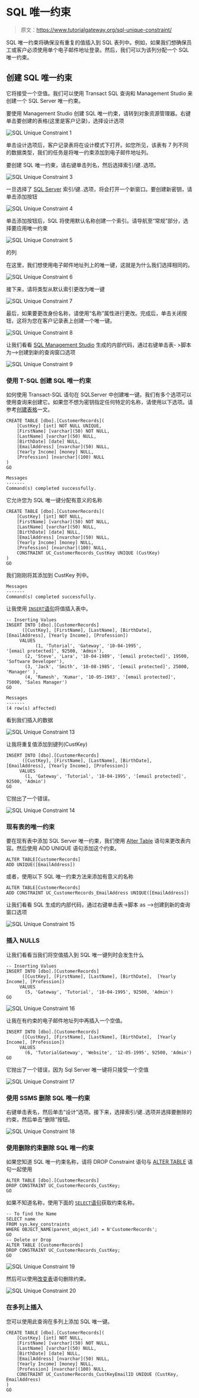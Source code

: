 # SQL 唯一约束

> 原文：<https://www.tutorialgateway.org/sql-unique-constraint/>

SQL 唯一约束将确保没有重复的值插入到 SQL 表列中。例如，如果我们想确保员工或客户必须使用单个电子邮件地址登录。然后，我们可以为该列分配一个 SQL 唯一约束。

## 创建 SQL 唯一约束

它将接受一个空值。我们可以使用 Transact SQL 查询和 Management Studio 来创建一个 SQL Server 唯一约束。

要使用 Management Studio 创建 SQL 唯一约束，请转到对象资源管理器。右键单击要创建的表格(这里是客户记录)，选择设计选项

![SQL Unique Constraint 1](img/48bec22fb8b075e1ff0514e15906f496.png)

单击设计选项后，客户记录表将在设计模式下打开。如您所见，该表有 7 列不同的数据类型，我们的任务是将唯一约束添加到电子邮件地址列。

要创建 SQL 唯一约束，请右键单击列名，然后选择索引/键..选项。

![SQL Unique Constraint 3](img/6ae68d823725be1e89d703c393f66494.png)

一旦选择了 [SQL Server](https://www.tutorialgateway.org/sql/) 索引/键..选项，将会打开一个新窗口。要创建新密钥，请单击添加按钮

![SQL Unique Constraint 4](img/3a7b4a24ff92c65c2f0fd2abdb391b4a.png)

单击添加按钮后，SQL 将使用默认名称创建一个索引。请导航至“常规”部分，选择要应用唯一约束

![SQL Unique Constraint 5](img/ef891b846b2942240123a30c34955579.png)

的列

在这里，我们想使用电子邮件地址列上的唯一键，这就是为什么我们选择相同的。

![SQL Unique Constraint 6](img/ccbb212d544820f3984223116cafe90e.png)

接下来，请将类型从默认索引更改为唯一键

![SQL Unique Constraint 7](img/d9f539b404554b09a708f1aeb1496b5d.png)

最后，如果要更改身份名称，请使用“名称”属性进行更改。完成后，单击关闭按钮，这将为您在客户记录表上创建一个唯一键。

![SQL Unique Constraint 8](img/e547e2d4d402e0d81726aa90e35f1337.png)

让我们看看 [SQL Management Studio](https://www.tutorialgateway.org/sql-server-management-studio/) 生成的内部代码，通过右键单击表- >脚本为–>创建到新的查询窗口选项

![SQL Unique Constraint 9](img/5115d85a56f7638712700f0ae0085b4b.png)

### 使用 T-SQL 创建 SQL 唯一约束

如何使用 Transact-SQL 语句在 SQLServer 中创建唯一键。我们有多个选项可以使用查询来创建它。如果您不想为密钥指定任何特定的名称，请使用以下选项。请参考[创建表格](https://www.tutorialgateway.org/sql-create-table/)一文。

```
CREATE TABLE [dbo].[CustomerRecords](
	[CustKey] [int] NOT NULL UNIQUE,
	[FirstName] [varchar](50) NOT NULL,
	[LastName] [varchar](50) NULL,
	[BirthDate] [date] NULL,
	[EmailAddress] [nvarchar](50) NULL,
	[Yearly Income] [money] NULL,
	[Profession] [nvarchar](100) NULL
)
GO
```

```
Messages
-------
Command(s) completed successfully.
```

它允许您为 SQL 唯一键分配有意义的名称

```
CREATE TABLE [dbo].[CustomerRecords](
	[CustKey] [int] NOT NULL,
	[FirstName] [varchar](50) NOT NULL,
	[LastName] [varchar](50) NULL,
	[BirthDate] [date] NULL,
	[EmailAddress] [nvarchar](50) NULL,
	[Yearly Income] [money] NULL,
	[Profession] [nvarchar](100) NULL,
	CONSTRAINT UC_CustomerRecords_CustKey UNIQUE (CustKey)
)
GO
```

我们刚刚将其添加到 CustKey 列中。

```
Messages
-------
Command(s) completed successfully.
```

让我使用 [`INSERT`语句](https://www.tutorialgateway.org/sql-insert-statement/)将值插入表中。

```
-- Inserting Values
INSERT INTO [dbo].[CustomerRecords]
	  ([CustKey], [FirstName], [LastName], [BirthDate], [EmailAddress], [Yearly Income], [Profession])
     VALUES
           (1, 'Tutorial', 'Gateway', '10-04-1995', '[email protected]', 92500, 'Admin'),
	   (2, 'Steve', 'Lara', '10-04-1989', '[email protected]', 19500, 'Software Developer'),
	   (3, 'Jack', 'Smith', '10-08-1985', '[email protected]', 25000, 'Manager' ),
	   (4, 'Ramesh', 'Kumar', '10-05-1983', '[email protected]', 75000, 'Sales Manager')
GO
```

```
Messages
-------
(4 row(s) affected)
```

看到我们插入的数据

![SQL Unique Constraint 13](img/ce90029e2cc469e040df537a495a5031.png)

让我将重复值添加到键列(CustKey)

```
INSERT INTO [dbo].[CustomerRecords]
	  ([CustKey], [FirstName], [LastName], [BirthDate], [EmailAddress], [Yearly Income], [Profession])
     VALUES
       (1, 'Gateway', 'Tutorial', '10-04-1995', '[email protected]', 92500, 'Admin')
GO
```

它抛出了一个错误。

![SQL Unique Constraint 14](img/00fcdf7dca5f5081615ef7a6240fed87.png)

### 现有表的唯一约束

要在现有表中添加 SQL Server 唯一约束，我们使用 [Alter Table](https://www.tutorialgateway.org/sql-alter-table/) 语句来更改表内容。然后使用 ADD UNIQUE 语句添加这个约束。

```
ALTER TABLE[CustomerRecords]
ADD UNIQUE([EmailAddress])
```

或者，使用以下 SQL 唯一约束方法来添加有意义的名称

```
ALTER TABLE[CustomerRecords]
ADD CONSTRAINT UC_CustomerRecords_EmailAddress UNIQUE([EmailAddress])
```

让我们看看 SQL 生成的内部代码，通过右键单击表->脚本 as –>创建到新的查询窗口选项

![SQL Unique Constraint 15](img/1a2403f86f8df8ddcbefbb6f7e0671e6.png)

### 插入 NULLS

让我们看看当我们将空值插入到 SQL 唯一键列时会发生什么

```
-- Inserting Values
INSERT INTO [dbo].[CustomerRecords]
	  ([CustKey], [FirstName], [LastName], [BirthDate],  [Yearly Income], [Profession])
     VALUES
       (5, 'Gateway', 'Tutorial', '10-04-1995', 92500, 'Admin')
GO
```

![SQL Unique Constraint 16](img/0c21a9874e28487c99b6eb53e1a03544.png)

让我在有约束的电子邮件地址列中再插入一个空值。

```
INSERT INTO [dbo].[CustomerRecords]
	  ([CustKey], [FirstName], [LastName], [BirthDate],  [Yearly Income], [Profession])
     VALUES
       (6, 'TutorialGateway', 'Website', '12-05-1995', 92500, 'Admin')
GO
```

它抛出了一个错误，因为 Sql Server 唯一键将只接受一个空值

![SQL Unique Constraint 17](img/eee569de65959178c8ddbe23df57bd03.png)

### 使用 SSMS 删除 SQL 唯一约束

右键单击表名，然后单击“设计”选项。接下来，选择索引/键..选项并选择要删除的约束，然后单击“删除”按钮。

![SQL Unique Constraint 18](img/02cfe2ebab95d971006a1d84b467120e.png)

### 使用删除约束删除 SQL 唯一约束

如果您知道 SQL 唯一约束名称，请将 DROP Constraint 语句与 [ALTER TABLE](https://www.tutorialgateway.org/sql-alter-table/) 语句一起使用

```
ALTER TABLE [dbo].[CustomerRecords]   
DROP CONSTRAINT UC_CustomerRecords_CustKey;  
GO
```

如果不知道名称，使用下面的 [`SELECT`语句](https://www.tutorialgateway.org/sql-select-statement/)获取约束名称。

```
-- To find the Name
SELECT name  
FROM sys.key_constraints
WHERE OBJECT_NAME(parent_object_id) = N'CustomerRecords';  
GO  
-- Delete or Drop
ALTER TABLE [CustomerRecords]   
DROP CONSTRAINT UC_CustomerRecords_CustKey;  
GO
```

![SQL Unique Constraint 19](img/d75aecefd642228d25296cb8b7feaa43.png)

然后可以使用[改变表](https://www.tutorialgateway.org/sql-alter-table/)语句删除约束。

![SQL Unique Constraint 20](img/1d6f7bb7c79cd0f6c8d9f1c93825084d.png)

### 在多列上插入

您可以使用此查询在多列上添加 SQL 唯一键。

```
CREATE TABLE [dbo].[CustomerRecords](
	[CustKey] [int] NOT NULL,
	[FirstName] [varchar](50) NOT NULL,
	[LastName] [varchar](50) NULL,
	[BirthDate] [date] NULL,
	[EmailAddress] [nvarchar](50) NULL,
	[Yearly Income] [money] NULL,
	[Profession] [nvarchar](100) NULL,
	CONSTRAINT UC_CustomerRecords_CustKeyEmailID UNIQUE (CustKey, EmailAddress)
)
GO
```